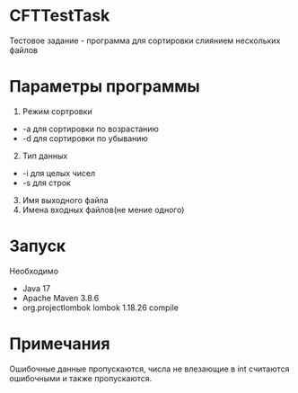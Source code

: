 # CFTTestTask
Тестовое задание - программа для сортировки слиянием нескольких файлов

# Параметры программы
1) Режим сортровки
- -a для сортировки по возрастанию
- -d для сортировки по убыванию
2) Тип данных
- -i для целых чисел
- -s для строк
3) Имя выходного файла
4) Имена входных файлов(не мение одного)

# Запуск
Необходимо 
- Java 17
- Apache Maven 3.8.6
- 
    <dependencies>
        <dependency>
            <groupId>org.projectlombok</groupId>
            <artifactId>lombok</artifactId>
            <version>1.18.26</version>
            <scope>compile</scope>
        </dependency>
    </dependencies>
# Примечания
Ошибочные данные пропускаются, числа не влезающие в int считаются ошибочными и также пропускаются.
